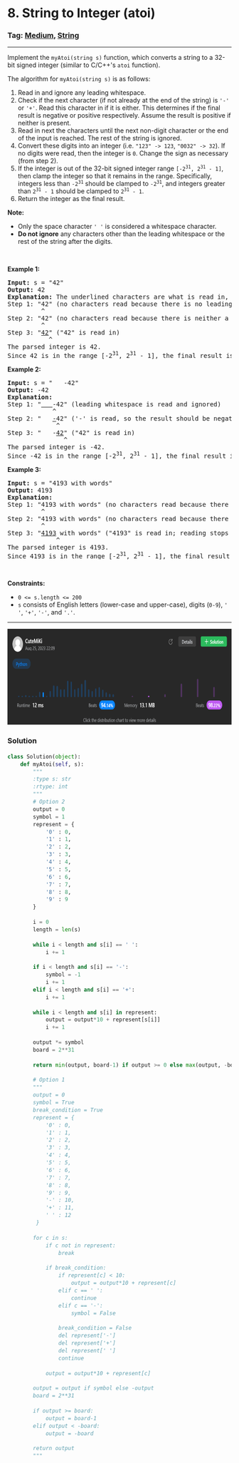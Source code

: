 # 8. String to Integer (atoi)
### Tag: [Medium](https://github.com/TheOnlyMiki/LeetCode-For-Fun/tree/main#medium-level), [String](https://github.com/TheOnlyMiki/LeetCode-For-Fun/tree/main#string)
---
<div class="px-5 pt-4"><div class="flex"></div><div class="xFUwe" data-track-load="description_content"><p>Implement the <code>myAtoi(string s)</code> function, which converts a string to a 32-bit signed integer (similar to C/C++'s <code>atoi</code> function).</p>

<p>The algorithm for <code>myAtoi(string s)</code> is as follows:</p>

<ol>
	<li>Read in and ignore any leading whitespace.</li>
	<li>Check if the next character (if not already at the end of the string) is <code>'-'</code> or <code>'+'</code>. Read this character in if it is either. This determines if the final result is negative or positive respectively. Assume the result is positive if neither is present.</li>
	<li>Read in next the characters until the next non-digit character or the end of the input is reached. The rest of the string is ignored.</li>
	<li>Convert these digits into an integer (i.e. <code>"123" -&gt; 123</code>, <code>"0032" -&gt; 32</code>). If no digits were read, then the integer is <code>0</code>. Change the sign as necessary (from step 2).</li>
	<li>If the integer is out of the 32-bit signed integer range <code>[-2<sup>31</sup>, 2<sup>31</sup> - 1]</code>, then clamp the integer so that it remains in the range. Specifically, integers less than <code>-2<sup>31</sup></code> should be clamped to <code>-2<sup>31</sup></code>, and integers greater than <code>2<sup>31</sup> - 1</code> should be clamped to <code>2<sup>31</sup> - 1</code>.</li>
	<li>Return the integer as the final result.</li>
</ol>

<p><strong>Note:</strong></p>

<ul>
	<li>Only the space character <code>' '</code> is considered a whitespace character.</li>
	<li><strong>Do not ignore</strong> any characters other than the leading whitespace or the rest of the string after the digits.</li>
</ul>

<p>&nbsp;</p>
<p><strong class="example">Example 1:</strong></p>

<pre><strong>Input:</strong> s = "42"
<strong>Output:</strong> 42
<strong>Explanation:</strong> The underlined characters are what is read in, the caret is the current reader position.
Step 1: "42" (no characters read because there is no leading whitespace)
         ^
Step 2: "42" (no characters read because there is neither a '-' nor '+')
         ^
Step 3: "<u>42</u>" ("42" is read in)
           ^
The parsed integer is 42.
Since 42 is in the range [-2<sup>31</sup>, 2<sup>31</sup> - 1], the final result is 42.
</pre>

<p><strong class="example">Example 2:</strong></p>

<pre><strong>Input:</strong> s = "   -42"
<strong>Output:</strong> -42
<strong>Explanation:</strong>
Step 1: "<u>   </u>-42" (leading whitespace is read and ignored)
            ^
Step 2: "   <u>-</u>42" ('-' is read, so the result should be negative)
             ^
Step 3: "   -<u>42</u>" ("42" is read in)
               ^
The parsed integer is -42.
Since -42 is in the range [-2<sup>31</sup>, 2<sup>31</sup> - 1], the final result is -42.
</pre>

<p><strong class="example">Example 3:</strong></p>

<pre><strong>Input:</strong> s = "4193 with words"
<strong>Output:</strong> 4193
<strong>Explanation:</strong>
Step 1: "4193 with words" (no characters read because there is no leading whitespace)
         ^
Step 2: "4193 with words" (no characters read because there is neither a '-' nor '+')
         ^
Step 3: "<u>4193</u> with words" ("4193" is read in; reading stops because the next character is a non-digit)
             ^
The parsed integer is 4193.
Since 4193 is in the range [-2<sup>31</sup>, 2<sup>31</sup> - 1], the final result is 4193.
</pre>

<p>&nbsp;</p>
<p><strong>Constraints:</strong></p>

<ul>
	<li><code>0 &lt;= s.length &lt;= 200</code></li>
	<li><code>s</code> consists of English letters (lower-case and upper-case), digits (<code>0-9</code>), <code>' '</code>, <code>'+'</code>, <code>'-'</code>, and <code>'.'</code>.</li>
</ul>
</div></div>

---
<img src="Submit.png" width="700" height="215" />

### Solution

```python
class Solution(object):
    def myAtoi(self, s):
        """
        :type s: str
        :rtype: int
        """
        # Option 2
        output = 0
        symbol = 1
        represent = { 
            '0' : 0,
            '1' : 1,
            '2' : 2,
            '3' : 3,
            '4' : 4,
            '5' : 5,
            '6' : 6,
            '7' : 7,
            '8' : 8,
            '9' : 9
        }

        i = 0
        length = len(s)

        while i < length and s[i] == ' ':
            i += 1

        if i < length and s[i] == '-':
            symbol = -1
            i += 1
        elif i < length and s[i] == '+':
            i += 1

        while i < length and s[i] in represent:
            output = output*10 + represent[s[i]]
            i += 1

        output *= symbol
        board = 2**31

        return min(output, board-1) if output >= 0 else max(output, -board)

        # Option 1
        """
        output = 0
        symbol = True
        break_condition = True
        represent = { 
            '0' : 0,
            '1' : 1,
            '2' : 2,
            '3' : 3,
            '4' : 4,
            '5' : 5,
            '6' : 6,
            '7' : 7,
            '8' : 8,
            '9' : 9,
            '-' : 10,
            '+' : 11,
            ' ' : 12
         }

        for c in s:
            if c not in represent:
                break

            if break_condition:
                if represent[c] < 10:
                    output = output*10 + represent[c]
                elif c == ' ':
                    continue
                elif c == '-':
                    symbol = False

                break_condition = False
                del represent['-']
                del represent['+']
                del represent[' ']
                continue
            
            output = output*10 + represent[c]

        output = output if symbol else -output
        board = 2**31

        if output >= board:
            output = board-1
        elif output < -board:
            output = -board

        return output
        """
```

